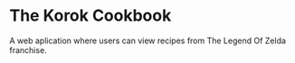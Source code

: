 # The Korok Cookbook
A web aplication where users can view recipes from The Legend Of Zelda franchise.
